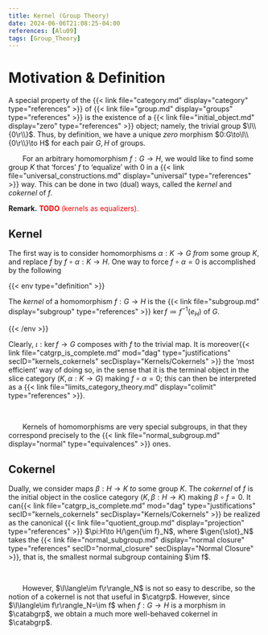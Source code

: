 ```yaml
---
title: Kernel (Group Theory)
date: 2024-06-06T21:08:25-04:00
references: [Alu09]
tags: [Group_Theory]
---
```


# Motivation & Definition

A special property of the {{< link file="category.md" display="category" type="references" >}} of {{< link file="group.md" display="groups" type="references" >}} is the existence of a {{< link file="initial_object.md" display="zero" type="references" >}} object; namely, the trivial group $\l\\{0\r\\}$. Thus, by definition, we have a unique *zero* morphism $0:G\to\l\\{0\r\\}\to H$ for each pair $G,H$ of groups.
<br>

&emsp;&emsp;For an arbitrary homomorphism $f:G\to H$, we would like to find some group $K$ that ‘forces’ $f$ to ‘equalize’ with $0$ in a {{< link file="universal_constructions.md" display="universal" type="references" >}} way. This can be done in two (dual) ways, called the *kernel* and *cokernel* of $f$.

**Remark.** <span style="color:red">**TODO** (kernels as equalizers).</span>

## Kernel

The first way is to consider homomorphisms $\alpha:K\to G$ *from* some group $K$, and replace $f$ by $f\circ\alpha:K\to H$. One way to force $f\circ\alpha=0$ is accomplished by the following

{{< env type="definition" >}}

The *kernel* of a homomorphism $f:G\to H$ is the {{< link file="subgroup.md" display="subgroup" type="references" >}} $\ker f\coloneqq f^{-1}(e_H)$ of $G$.

{{< /env >}}

Clearly, $\iota:\ker f\to G$ composes with $f$ to the trivial map. It is moreover{{< link file="catgrp_is_complete.md" mod="dag" type="justifications" secID="kernels_cokernels" secDisplay="Kernels/Cokernels" >}} the ‘most efficient’ way of doing so, in the sense that it is the terminal object in the slice category $(K,\alpha:K\to G)$ making $f\circ\alpha=0$; this can then be interpreted as a  {{< link file="limits_category_theory.md" display="colimit" type="references" >}}.

<br>

&emsp;&emsp;Kernels of homomorphisms are very special subgroups, in that they correspond precisely to the {{< link file="normal_subgroup.md" display="normal" type="equivalences" >}} ones.

<h2 id="cokernel">Cokernel</h2>

Dually, we consider maps $\beta:H\to K$ *to* some group $K$. The *cokernel* of $f$ is the initial object in the coslice category $(K,\beta:H\to K)$ making $\beta\circ f=0$. It can{{< link file="catgrp_is_complete.md" mod="dag" type="justifications" secID="kernels_cokernels" secDisplay="Kernels/Cokernels" >}} be realized as the canonical {{< link file="quotient_group.md" display="projection" type="references" >}} $\pi:H\to H/\gen{\im f}_N$, where $\gen{\slot}_N$ takes the {{< link file="normal_subgroup.md" display="normal closure" type="references" secID="normal_closure" secDisplay="Normal Closure" >}}, that is, the smallest normal subgroup containing $\im f$.

<br>

&emsp;&emsp;However, $\l\langle\im f\r\rangle_N$ is not so easy to describe, so the notion of a cokernel is not that useful in $\catgrp$. However, since $\l\langle\im f\r\rangle_N=\im f$ when $f:G\to H$ is a morphism in $\catabgrp$, we obtain a much more well-behaved cokernel in $\catabgrp$.
